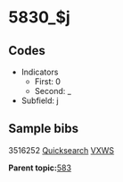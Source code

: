 # 5830\_$j

## Codes

-   Indicators
    -   First: 0
    -   Second: \_
-   Subfield: j

## Sample bibs

3516252 [Quicksearch](https://search.library.yale.edu/catalog/3516252) [VXWS](http://prodorbis.library.yale.edu:7014/vxws/GetHoldingsService?bibId=3516252)

**Parent topic:**[583](../../tags/583/583.md)

